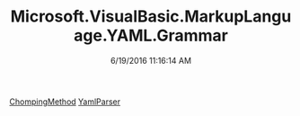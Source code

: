 ﻿---
title: Microsoft.VisualBasic.MarkupLanguage.YAML.Grammar
date: 6/19/2016 11:16:14 AM
---

[ChompingMethod](T-Microsoft.VisualBasic.MarkupLanguage.YAML.Grammar.ChompingMethod.html)
[YamlParser](T-Microsoft.VisualBasic.MarkupLanguage.YAML.Grammar.YamlParser.html)
